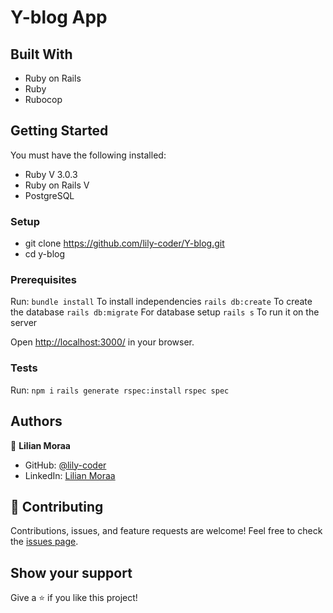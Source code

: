 # Y-blog App

## Built With
- Ruby on Rails
- Ruby
- Rubocop

## Getting Started
You must have the following installed:
- Ruby V 3.0.3
- Ruby on Rails V 
- PostgreSQL

### Setup
 - git clone https://github.com/lily-coder/Y-blog.git
 - cd y-blog
### Prerequisites
Run:
    ```bundle install``` To install independencies
    ```rails db:create``` To create the database
    ```rails db:migrate``` For database setup
    ```rails s``` To run it on the server

Open [http://localhost:3000/](http://localhost:3000/) in your browser.

### Tests
Run: 
    ```npm i```
    ```rails generate rspec:install```
    ```rspec spec```
## Authors

👤 **Lilian Moraa**

- GitHub: [@lily-coder](https://github.com/lily-coder/)
- LinkedIn: [Lilian Moraa](https://www.linkedin.com/in/lilian-moraa-99950b1b8/)

## 🤝 Contributing
Contributions, issues, and feature requests are welcome!
Feel free to check the [issues page](https://github.com/lily-coder/Y-blog/issues).
## Show your support
Give a ⭐️ if you like this project!